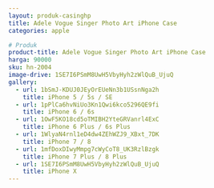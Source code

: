 ```yaml
---
layout: produk-casinghp
title: Adele Vogue Singer Photo Art iPhone Case
categories: apple

# Produk
product-title: Adele Vogue Singer Photo Art iPhone Case
harga: 90000
sku: hn-2004
image-drive: 1SE7I6PSmM8UwH5VbyHyh2zWlQuB_UjuQ
gallery:
  - url: 1bSmJ-KDUJ0JEyOrEUeNn3b1USsnNga2h
    title: iPhone 5 / 5s / SE
  - url: 1pPlCa6hvNiUo3Kn1Qwi6kco5296QE9fi
    title: iPhone 6 / 6s
  - url: 1OwF5KO18cd5oTMIBH2YteGRVanrl4ExC
    title: iPhone 6 Plus / 6s Plus
  - url: 1WlyaN4rnl1eD4dw4ZEhWZJ9_XBxt_7DK
    title: iPhone 7 / 8
  - url: 1mfDoxDIwyMmpg7cWyCoT8_UK3RzlBzgk
    title: iPhone 7 Plus / 8 Plus
  - url: 1SE7I6PSmM8UwH5VbyHyh2zWlQuB_UjuQ
    title: iPhone X
---
```

